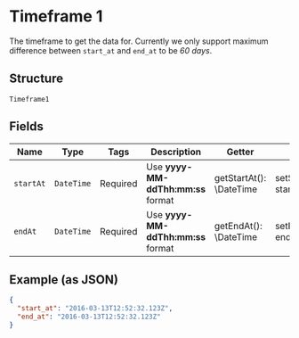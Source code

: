 
# Timeframe 1

The timeframe to get the data for. Currently we only support maximum difference between `start_at` and `end_at` to be *60 days*.

## Structure

`Timeframe1`

## Fields

| Name | Type | Tags | Description | Getter | Setter |
|  --- | --- | --- | --- | --- | --- |
| `startAt` | `DateTime` | Required | Use <b>yyyy-MM-ddThh:mm:ss</b> format | getStartAt(): \DateTime | setStartAt(\DateTime startAt): void |
| `endAt` | `DateTime` | Required | Use <b>yyyy-MM-ddThh:mm:ss</b> format | getEndAt(): \DateTime | setEndAt(\DateTime endAt): void |

## Example (as JSON)

```json
{
  "start_at": "2016-03-13T12:52:32.123Z",
  "end_at": "2016-03-13T12:52:32.123Z"
}
```

